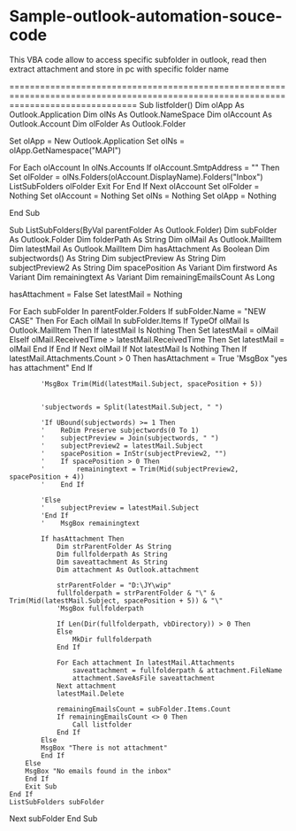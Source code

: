 # Sample-outlook-automation-souce-code
This VBA code allow to access specific subfolder in outlook, read then extract attachment and store in pc with specific folder name

=====================================================================================================================================
Sub listfolder()
Dim olApp As Outlook.Application
Dim olNs As Outlook.NameSpace
Dim olAccount As Outlook.Account
Dim olFolder As Outlook.Folder

Set olApp = New Outlook.Application
Set olNs = olApp.GetNamespace("MAPI")

For Each olAccount In olNs.Accounts
If olAccount.SmtpAddress = "<primary email account>" Then
Set olFolder = olNs.Folders(olAccount.DisplayName).Folders("Inbox")
    ListSubFolders olFolder
    Exit For
End If
Next olAccount
Set olFolder = Nothing
Set olAccount = Nothing
Set olNs = Nothing
Set olApp = Nothing

End Sub

Sub ListSubFolders(ByVal parentFolder As Outlook.Folder)
Dim subFolder As Outlook.Folder
Dim folderPath As String
Dim olMail As Outlook.MailItem
Dim latestMail As Outlook.MailItem
Dim hasAttachment As Boolean
Dim subjectwords() As String
Dim subjectPreview As String
Dim subjectPreview2 As String
Dim spacePosition As Variant
Dim firstword As Variant
Dim remainingtext As Variant
Dim remainingEmailsCount As Long

hasAttachment = False
Set latestMail = Nothing

For Each subFolder In parentFolder.Folders
    If subFolder.Name = "NEW CASE" Then
        For Each olMail In subFolder.Items
            If TypeOf olMail Is Outlook.MailItem Then
                If latestMail Is Nothing Then
                    Set latestMail = olMail
                ElseIf olMail.ReceivedTime > latestMail.ReceivedTime Then
                    Set latestMail = olMail
                End If
            End If
        Next olMail
        If Not latestMail Is Nothing Then
            If latestMail.Attachments.Count > 0 Then
             hasAttachment = True
             'MsgBox "yes has attachment"
            End If
            
            'MsgBox Trim(Mid(latestMail.Subject, spacePosition + 5))
            
            
            'subjectwords = Split(latestMail.Subject, " ")
            
            'If UBound(subjectwords) >= 1 Then
            '    ReDim Preserve subjectwords(0 To 1)
            '    subjectPreview = Join(subjectwords, " ")
            '    subjectPreview2 = latestMail.Subject
            '    spacePosition = InStr(subjectPreview2, "")
            '    If spacePosition > 0 Then
            '        remainingtext = Trim(Mid(subjectPreview2, spacePosition + 4))
            '    End If

            'Else
            '    subjectPreview = latestMail.Subject
            'End If
            '    MsgBox remainingtext
                
            If hasAttachment Then
                Dim strParentFolder As String
                Dim fullfolderpath As String
                Dim saveattachment As String
                Dim attachment As Outlook.attachment
                
                strParentFolder = "D:\JY\wip"
                fullfolderpath = strParentFolder & "\" & Trim(Mid(latestMail.Subject, spacePosition + 5)) & "\"
                'MsgBox fullfolderpath
                
                If Len(Dir(fullfolderpath, vbDirectory)) > 0 Then
                Else
                    MkDir fullfolderpath
                End If
                
                For Each attachment In latestMail.Attachments
                    saveattachment = fullfolderpath & attachment.FileName
                    attachment.SaveAsFile saveattachment
                Next attachment
                latestMail.Delete
                
                remainingEmailsCount = subFolder.Items.Count
                If remainingEmailsCount <> 0 Then
                    Call listfolder
                End If
            Else
            MsgBox "There is not attachment"
            End If
        Else
        MsgBox "No emails found in the inbox"
        End If
        Exit Sub
    End If
    ListSubFolders subFolder
Next subFolder
End Sub

